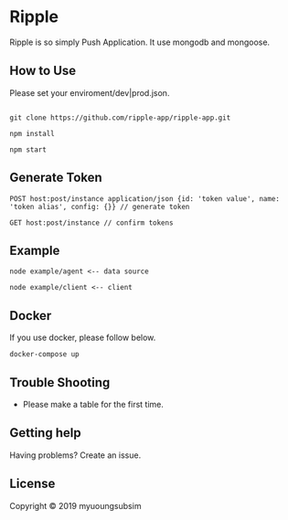 Ripple
==========

Ripple is so simply Push Application. It use mongodb and mongoose.

## How to Use

Please set your enviroment/dev|prod.json.

``` 

git clone https://github.com/ripple-app/ripple-app.git

npm install

npm start
```

## Generate Token
```
POST host:post/instance application/json {id: 'token value', name: 'token alias', config: {}} // generate token

GET host:post/instance // confirm tokens
```

## Example
```
node example/agent <-- data source

node example/client <-- client
```

## Docker
If you use docker, please follow below.

```
docker-compose up
```

## Trouble Shooting
- Please make a table for the first time.

## Getting help
Having problems? Create an issue.

## License
Copyright © 2019 myuoungsubsim